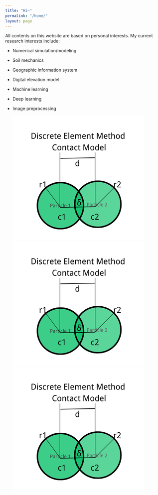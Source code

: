 ```yaml
---
title: "Hi~"
permalink: "/home/"
layout: page
---
```


All contents on this website are based on personal interests. My current research interests include:
* Numerical simulation/modeling
* Soil mechanics
* Geographic information system
* Digital elevation model
* Machine learning
* Deep learning
* Image preprocessing



  <div style="display:inline-block";>
    <div class="img">
        <img src ="/assets/contactmodel.png">
    </div>
    <div class="img">
        <img src ="/assets/contactmodel.png">
    </div>
    <div class="img">
        <img src ="/assets/contactmodel.png">
    </div>
</div>





